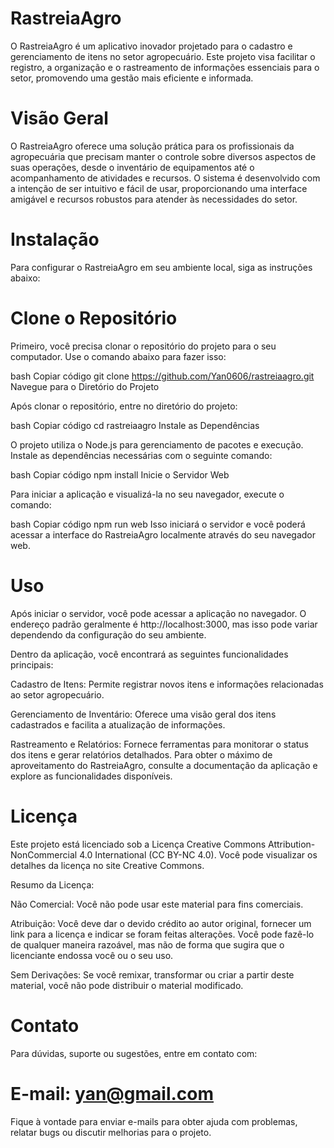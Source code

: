 # RastreiaAgro

O RastreiaAgro é um aplicativo inovador projetado para o cadastro e gerenciamento de itens no setor agropecuário. Este projeto visa facilitar o registro, a organização e o rastreamento de informações essenciais para o setor, promovendo uma gestão mais eficiente e informada.

# Visão Geral

O RastreiaAgro oferece uma solução prática para os profissionais da agropecuária que precisam manter o controle sobre diversos aspectos de suas operações, desde o inventário de equipamentos até o acompanhamento de atividades e recursos. O sistema é desenvolvido com a intenção de ser intuitivo e fácil de usar, proporcionando uma interface amigável e recursos robustos para atender às necessidades do setor.

# Instalação

Para configurar o RastreiaAgro em seu ambiente local, siga as instruções abaixo:

# Clone o Repositório

Primeiro, você precisa clonar o repositório do projeto para o seu computador. Use o comando abaixo para fazer isso:

bash
Copiar código
git clone https://github.com/Yan0606/rastreiaagro.git
Navegue para o Diretório do Projeto

Após clonar o repositório, entre no diretório do projeto:

bash
Copiar código
cd rastreiaagro
Instale as Dependências

O projeto utiliza o Node.js para gerenciamento de pacotes e execução. Instale as dependências necessárias com o seguinte comando:

bash
Copiar código
npm install
Inicie o Servidor Web

Para iniciar a aplicação e visualizá-la no seu navegador, execute o comando:

bash
Copiar código
npm run web
Isso iniciará o servidor e você poderá acessar a interface do RastreiaAgro localmente através do seu navegador web.

# Uso

Após iniciar o servidor, você pode acessar a aplicação no navegador. O endereço padrão geralmente é http://localhost:3000, mas isso pode variar dependendo da configuração do seu ambiente.

Dentro da aplicação, você encontrará as seguintes funcionalidades principais:

Cadastro de Itens: Permite registrar novos itens e informações relacionadas ao setor agropecuário.

Gerenciamento de Inventário: Oferece uma visão geral dos itens cadastrados e facilita a atualização de informações.

Rastreamento e Relatórios: Fornece ferramentas para monitorar o status dos itens e gerar relatórios detalhados.
Para obter o máximo de aproveitamento do RastreiaAgro, consulte a documentação da aplicação e explore as funcionalidades disponíveis.

# Licença

Este projeto está licenciado sob a Licença Creative Commons Attribution-NonCommercial 4.0 International (CC BY-NC 4.0). Você pode visualizar os detalhes da licença no site Creative Commons.

Resumo da Licença:

Não Comercial: Você não pode usar este material para fins comerciais.

Atribuição: Você deve dar o devido crédito ao autor original, fornecer um link para a licença e indicar se foram feitas alterações. Você pode fazê-lo de qualquer maneira razoável, mas não de forma que sugira que o licenciante endossa você ou o seu uso.

Sem Derivações: Se você remixar, transformar ou criar a partir deste material, você não pode distribuir o material modificado.

# Contato

Para dúvidas, suporte ou sugestões, entre em contato com:

# E-mail: yan@gmail.com

Fique à vontade para enviar e-mails para obter ajuda com problemas, relatar bugs ou discutir melhorias para o projeto.

